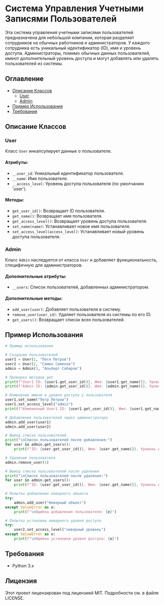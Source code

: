 # Система Управления Учетными Записями Пользователей

Эта система управления учетными записями пользователей предназначена для небольшой компании, которая разделяет сотрудников на обычных работников и администраторов. У каждого сотрудника есть уникальный идентификатор (ID), имя и уровень доступа. Администраторы, помимо обычных данных пользователей, имеют дополнительный уровень доступа и могут добавлять или удалять пользователей из системы.

## Оглавление

- [Описание Классов](#описание-классов)
  - [User](#user)
  - [Admin](#admin)
- [Пример Использования](#пример-использования)
- [Требования](#требования)

## Описание Классов

### User

Класс `User` инкапсулирует данные о пользователе.

#### Атрибуты:
- `__user_id`: Уникальный идентификатор пользователя.
- `__name`: Имя пользователя.
- `__access_level`: Уровень доступа пользователя (по умолчанию 'user').

#### Методы:
- `get_user_id()`: Возвращает ID пользователя.
- `get_name()`: Возвращает имя пользователя.
- `get_access_level()`: Возвращает уровень доступа пользователя.
- `set_name(name)`: Устанавливает новое имя пользователя.
- `set_access_level(access_level)`: Устанавливает новый уровень доступа пользователя.

### Admin

Класс `Admin` наследуется от класса `User` и добавляет функциональность, специфичную для администраторов.

#### Дополнительные атрибуты:
- `__users`: Список пользователей, добавленных администратором.

#### Дополнительные методы:
- `add_user(user)`: Добавляет пользователя в систему.
- `remove_user(user_id)`: Удаляет пользователя из системы по его ID.
- `get_users()`: Возвращает список всех пользователей.

## Пример Использования

```python
# Пример использования

# Создание пользователей
user1 = User(1, "Петя Петров")
user2 = User(2, "Семен Семенов")
admin = Admin(3, "Альберт Сабиров")

# Проверка методов get
print(f"User1 ID: {user1.get_user_id()}, Имя: {user1.get_name()}, Уровень доступа: {user1.get_access_level()}")
print(f"Admin ID: {admin.get_user_id()}, Имя: {admin.get_name()}, Уровень доступа: {admin.get_access_level()}")

# Изменение имени и уровня доступа у пользователя
user1.set_name("Петр Петров")
user1.set_access_level("admin")
print(f"Измененный User1 ID: {user1.get_user_id()}, Имя: {user1.get_name()}, Уровень доступа: {user1.get_access_level()}")

# Добавление пользователей через администратора
admin.add_user(user1)
admin.add_user(user2)

# Вывод списка пользователей
print("\nСписок пользователей после добавления:")
for user in admin.get_users():
    print(f"ID: {user.get_user_id()}, Имя: {user.get_name()}, Уровень доступа: {user.get_access_level()}")

# Удаление пользователя
admin.remove_user(1)

# Вывод списка пользователей после удаления
print("\nСписок пользователей после удаления:")
for user in admin.get_users():
    print(f"ID: {user.get_user_id()}, Имя: {user.get_name()}, Уровень доступа: {user.get_access_level()}")

# Попытка добавления неверного объекта
try:
    admin.add_user("Неверный объект")
except ValueError as e:
    print(f"\nОшибка добавления пользователя: {e}")

# Попытка установки неверного уровня доступа
try:
    user2.set_access_level("неверный уровень")
except ValueError as e:
    print(f"\nОшибка установки уровня доступа: {e}")
```

## Требования

- Python 3.x

## Лицензия

Этот проект лицензирован под лицензией MIT. Подробности см. в файле LICENSE.

 
